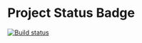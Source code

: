 # Project Status Badge
[![Build status](https://ci.appveyor.com/api/projects/status/3rcbylcdussyq0mr?svg=true)](https://ci.appveyor.com/project/chukinant/automation-java-2-4-bdd-task-2)